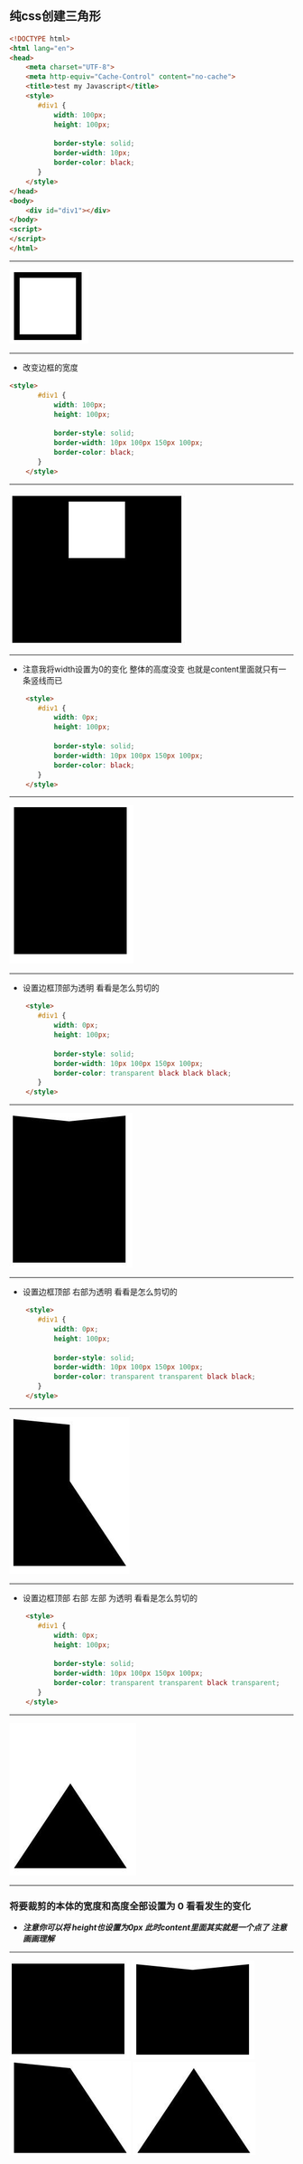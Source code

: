 ## 纯css创建三角形

```html
<!DOCTYPE html>
<html lang="en">
<head>
    <meta charset="UTF-8">
    <meta http-equiv="Cache-Control" content="no-cache">
    <title>test my Javascript</title>
    <style>
       #div1 {
           width: 100px;
           height: 100px;

           border-style: solid;
           border-width: 10px;
           border-color: black;
       }
    </style>
</head>
<body>
    <div id="div1"></div>
</body>
<script>
</script>
</html>
```
***
![](../pictures/纯CSS创建三角形A.jpg)
***
* 改变边框的宽度
```html
<style>
       #div1 {
           width: 100px;
           height: 100px;

           border-style: solid;
           border-width: 10px 100px 150px 100px;
           border-color: black;
       }
    </style>
```
***
![](../pictures/纯CSS创建三角形B.jpg)
***
* 注意我将width设置为0的变化 整体的高度没变 也就是content里面就只有一条竖线而已
```html
    <style>
       #div1 {
           width: 0px;
           height: 100px;

           border-style: solid;
           border-width: 10px 100px 150px 100px;
           border-color: black;
       }
    </style>
```
***
![](../pictures/纯CSS创建三角形C.jpg)
***
* 设置边框顶部为透明 看看是怎么剪切的
```html
    <style>
       #div1 {
           width: 0px;
           height: 100px;

           border-style: solid;
           border-width: 10px 100px 150px 100px;
           border-color: transparent black black black;
       }
    </style>
```
***
![](../pictures/纯CSS创建三角形D.jpg)
***
* 设置边框顶部 右部为透明 看看是怎么剪切的
```html
    <style>
       #div1 {
           width: 0px;
           height: 100px;

           border-style: solid;
           border-width: 10px 100px 150px 100px;
           border-color: transparent transparent black black;
       }
    </style>
```
***
![](../pictures/纯CSS创建三角形E.jpg)
***
* 设置边框顶部 右部 左部 为透明 看看是怎么剪切的
```html
    <style>
       #div1 {
           width: 0px;
           height: 100px;

           border-style: solid;
           border-width: 10px 100px 150px 100px;
           border-color: transparent transparent black transparent;
       }
    </style>
```
***
![](../pictures/纯CSS创建三角形F.jpg)
***

### 将要裁剪的本体的宽度和高度全部设置为 0 看看发生的变化
* ***注意你可以将 height也设置为0px  此时content里面其实就是一个点了 注意画画理解***
***
![](../pictures/纯CSS创建三角形G.jpg)
![](../pictures/纯CSS创建三角形H.jpg)
![](../pictures/纯CSS创建三角形I.jpg)
![](../pictures/纯CSS创建三角形J.jpg)
